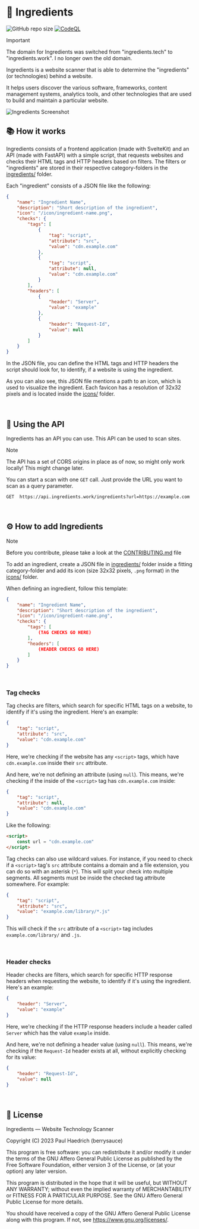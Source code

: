 # 🥗 Ingredients

![GitHub repo size](https://img.shields.io/github/repo-size/berrysauce/ingredients)
[![CodeQL](https://github.com/berrysauce/ingredients/actions/workflows/github-code-scanning/codeql/badge.svg)](https://github.com/berrysauce/ingredients/actions/workflows/github-code-scanning/codeql)


> [!IMPORTANT]
> The domain for Ingredients was switched from "ingredients.tech" to "ingredients.work". I no longer own the old domain. 

Ingredients is a website scanner that is able to determine the "ingredients" (or technologies) behind a website.

It helps users discover the various software, frameworks, content management systems, analytics tools, and other technologies that are used to build and maintain a particular website.


<img alt="Ingredients Screenshot" src="https://bcdn.berrysauce.me/shared/ingredients-screenshot-new.png">


<br>


## 📚 How it works

Ingredients consists of a frontend application (made with SvelteKit) and an API (made with FastAPI) with a simple script, that requests websites and checks their HTML tags and HTTP headers based on filters. The filters or "ingredients" are stored in their respective category-folders in the [ingredients/](https://github.com/berrysauce/ingredients/tree/main/ingredients) folder.

Each "ingredient" consists of a JSON file like the following:

```json
{
    "name": "Ingredient Name",
    "description": "Short description of the ingredient",
    "icon": "/icon/ingredient-name.png",
    "checks": {
        "tags": [
            {
                "tag": "script",
                "attribute": "src",
                "value": "cdn.example.com"
            },
            {
                "tag": "script",
                "attribute": null,
                "value": "cdn.example.com"
            }
        ],
        "headers": [
            {
                "header": "Server",
                "value": "example"
            },
            {
                "header": "Request-Id",
                "value": null
            }
        ]
    }
}
```

In the JSON file, you can define the HTML tags and HTTP headers the script should look for, to identify, if a website is using the ingredient.

As you can also see, this JSON file mentions a path to an icon, which is used to visualize the ingredient. Each favicon has a resolution of 32x32 pixels and is located inside the [icons/](https://github.com/berrysauce/ingredients/tree/main/icons) folder.

<br>


## 🤖 Using the API

Ingredients has an API you can use. This API can be used to scan sites.

> [!NOTE]  
> The API has a set of CORS origins in place as of now, so might only work locally! This might change later.

You can start a scan with one `GET` call. Just provide the URL you want to scan as a query parameter.

```http
GET  https://api.ingredients.work/ingredients?url=https://example.com
```

<br>


## ⚙️ How to add Ingredients

> [!NOTE]  
> Before you contribute, please take a look at the [CONTRIBUTING.md](https://github.com/berrysauce/ingredients/blob/main/CONTRIBUTING.md) file

To add an ingredient, create a JSON file in [ingredients/](https://github.com/berrysauce/ingredients/tree/main/ingredients) folder inside a fitting category-folder and add its icon (size 32x32 pixels, `.png` format) in the [icons/](https://github.com/berrysauce/ingredients/tree/main/icons) folder.

When defining an ingredient, follow this template:

```json
{
    "name": "Ingredient Name",
    "description": "Short description of the ingredient",
    "icon": "/icon/ingredient-name.png",
    "checks": {
        "tags": [
            (TAG CHECKS GO HERE)
        ],
        "headers": [
            (HEADER CHECKS GO HERE)
        ]
    }
}
```

<br>

### Tag checks

Tag checks are filters, which search for specific HTML tags on a website, to identify if it's using the ingredient. Here's an example:

```json
{
    "tag": "script",
    "attribute": "src",
    "value": "cdn.example.com"
}
```

Here, we're checking if the website has any `<script>` tags, which have `cdn.example.com` inside their `src` attribute.

And here, we're not defining an attribute (using `null`). This means, we're checking if the inside of the `<script>` tag has `cdn.example.com` inside:

```json
{
    "tag": "script",
    "attribute": null,
    "value": "cdn.example.com"
}
```

Like the following:

```html
<script>
    const url = "cdn.example.com"
</script>
```

Tag checks can also use wildcard values. For instance, if you need to check if a `<script>` tag's `src` attribute contains a domain and a file extension, you can do so with an asterisk (`*`). This will split your check into multiple segments. All segments must be inside the checked tag attribute somewhere. For example:

```json
{
    "tag": "script",
    "attribute": "src",
    "value": "example.com/library/*.js"
}
```

This will check if the `src` attribute of a `<script>` tag includes `example.com/library/` and `.js`.

<br>

### Header checks

Header checks are filters, which search for specific HTTP response headers when requesting the website, to identify if it's using the ingredient. Here's an example:

```json
{
    "header": "Server",
    "value": "example"
}
```

Here, we're checking if the HTTP response headers include a header called `Server` which has the value `example` inside.

And here, we're not defining a header value (using `null`). This means, we're checking if the `Request-Id` header exists at all, without explicitly checking for its value:

```json
{
    "header": "Request-Id",
    "value": null
}
```


<br>


## 📄 License

Ingredients — Website Technology Scanner

Copyright (C) 2023 Paul Haedrich (berrysauce)

This program is free software: you can redistribute it and/or modify
it under the terms of the GNU Affero General Public License as published
by the Free Software Foundation, either version 3 of the License, or
(at your option) any later version.

This program is distributed in the hope that it will be useful,
but WITHOUT ANY WARRANTY; without even the implied warranty of
MERCHANTABILITY or FITNESS FOR A PARTICULAR PURPOSE.  See the
GNU Affero General Public License for more details.

You should have received a copy of the GNU Affero General Public License
along with this program.  If not, see <https://www.gnu.org/licenses/>.

